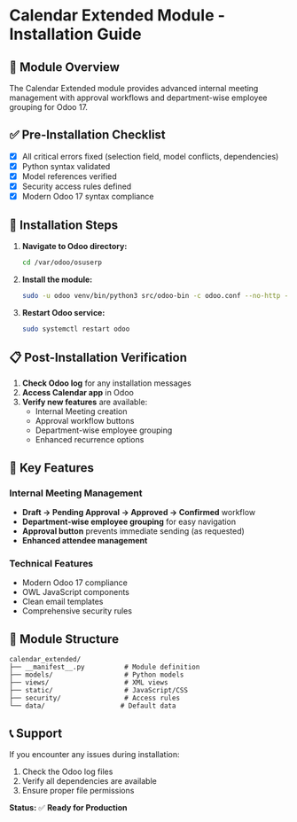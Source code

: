 # Calendar Extended Module - Installation Guide

## 🎯 Module Overview

The Calendar Extended module provides advanced internal meeting management with approval workflows and department-wise employee grouping for Odoo 17.

## ✅ Pre-Installation Checklist

- [x] All critical errors fixed (selection field, model conflicts, dependencies)
- [x] Python syntax validated
- [x] Model references verified
- [x] Security access rules defined
- [x] Modern Odoo 17 syntax compliance

## 🚀 Installation Steps

1. **Navigate to Odoo directory:**
   ```bash
   cd /var/odoo/osuserp
   ```

2. **Install the module:**
   ```bash
   sudo -u odoo venv/bin/python3 src/odoo-bin -c odoo.conf --no-http --stop-after-init --update calendar_extended
   ```

3. **Restart Odoo service:**
   ```bash
   sudo systemctl restart odoo
   ```

## 📋 Post-Installation Verification

1. **Check Odoo log** for any installation messages
2. **Access Calendar app** in Odoo
3. **Verify new features** are available:
   - Internal Meeting creation
   - Approval workflow buttons
   - Department-wise employee grouping
   - Enhanced recurrence options

## 🎨 Key Features

### Internal Meeting Management
- **Draft → Pending Approval → Approved → Confirmed** workflow
- **Department-wise employee grouping** for easy navigation
- **Approval button** prevents immediate sending (as requested)
- **Enhanced attendee management**

### Technical Features
- Modern Odoo 17 compliance
- OWL JavaScript components
- Clean email templates
- Comprehensive security rules

## 🔧 Module Structure

```
calendar_extended/
├── __manifest__.py          # Module definition
├── models/                  # Python models
├── views/                   # XML views
├── static/                  # JavaScript/CSS
├── security/                # Access rules
└── data/                   # Default data
```

## 📞 Support

If you encounter any issues during installation:
1. Check the Odoo log files
2. Verify all dependencies are available
3. Ensure proper file permissions

**Status:** ✅ **Ready for Production**
